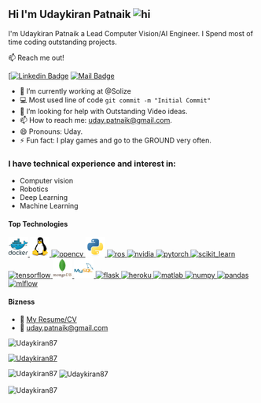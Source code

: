 ## Hi I'm Udaykiran Patnaik <img src="https://user-images.githubusercontent.com/1303154/88677602-1635ba80-d120-11ea-84d8-d263ba5fc3c0.gif" width="28px" alt="hi">

I'm Udaykiran Patnaik a Lead Computer Vision/AI Engineer. I Spend most of time coding outstanding projects.

:mailbox: Reach me out!

[[![Linkedin Badge](https://img.shields.io/badge/-Udaykiran-0e76a8?style=flat&labelColor=0e76a8&logo=linkedin&logoColor=white)](https://www.linkedin.com/in/udaykiran-patnaik-90b94518/) [![Mail Badge](https://img.shields.io/badge/-udaykiran-c0392b?style=flat&labelColor=c0392b&logo=gmail&logoColor=white)](mailto:uday.patnaik@gmail.com)

<!-- TODO: Add last video link -->

- 🔭 I’m currently working at @Solize
- :computer: Most used line of code `git commit -m "Initial Commit"`
- 🤔 I’m looking for help with Outstanding Video ideas.
- 📫 How to reach me: uday.patnaik@gmail.com.
- 😄 Pronouns: Uday.
- ⚡ Fun fact: I play games and go to the GROUND very often.

### I have technical experience and interest in:
* Computer vision 
* Robotics
* Deep Learning
* Machine Learning

#### Top Technologies

<!-- TODO: Make technologies links takes you to repositories -->

<p align="left"> <a href="https://www.docker.com/" target="_blank"> <img src="https://raw.githubusercontent.com/devicons/devicon/master/icons/docker/docker-original-wordmark.svg" alt="docker" width="40" height="40"/> </a>  <a href="https://www.linux.org/" target="_blank"> <img src="https://raw.githubusercontent.com/devicons/devicon/master/icons/linux/linux-original.svg" alt="linux" width="40" height="40"/> </a> <a href="https://opencv.org/" target="_blank"> <img src="https://www.vectorlogo.zone/logos/opencv/opencv-icon.svg" alt="opencv" width="40" height="40"/> </a> <a href="https://www.python.org" target="_blank"> <img src="https://raw.githubusercontent.com/devicons/devicon/master/icons/python/python-original.svg" alt="python" width="40" height="40"/> </a> <a href="https://www.ros.org/" target="_blank"> <img src="https://www.vectorlogo.zone/logos/ros/ros-ar21.svg" alt="ros" width="40" height="40"/> </a> <a href="https://www.nvidia.com/" target="_blank"> <img src="https://www.vectorlogo.zone/logos/nvidia/nvidia-icon.svg" alt="nvidia" width="40" height="40"/> </a><a href="https://pytorch.org/" target="_blank"> <img src="https://www.vectorlogo.zone/logos/pytorch/pytorch-icon.svg" alt="pytorch" width="40" height="40"/> </a> <a href="https://scikit-learn.org/" target="_blank"> <img src="https://upload.wikimedia.org/wikipedia/commons/0/05/Scikit_learn_logo_small.svg" alt="scikit_learn" width="40" height="40"/> </a> <a href="https://www.tensorflow.org" target="_blank"> <img src="https://www.vectorlogo.zone/logos/tensorflow/tensorflow-icon.svg" alt="tensorflow" width="40" height="40"/> </a> <a href="https://www.mongodb.com/" target="_blank"> <img src="https://raw.githubusercontent.com/devicons/devicon/master/icons/mongodb/mongodb-original-wordmark.svg" alt="mongodb" width="40" height="40"/> </a> <a href="https://www.mysql.com/" target="_blank"> <img src="https://raw.githubusercontent.com/devicons/devicon/master/icons/mysql/mysql-original-wordmark.svg" alt="mysql" width="40" height="40"/> </a> <a href="https://flask.palletsprojects.com/" target="_blank"> <img src="https://www.vectorlogo.zone/logos/pocoo_flask/pocoo_flask-icon.svg" alt="flask" width="40" height="40"/> </a><a href="https://heroku.com" target="_blank"> <img src="https://www.vectorlogo.zone/logos/heroku/heroku-icon.svg" alt="heroku" width="40" height="40"/> </a> <a href="https://in.mathworks.com/products/matlab.html" target="_blank"> <img src="https://upload.wikimedia.org/wikipedia/commons/2/21/Matlab_Logo.png" alt="matlab" width="40" height="40"/> </a> <a href="https://numpy.org/" target="_blank"> <img src="https://www.vectorlogo.zone/logos/numpy/numpy-icon.svg" alt="numpy" width="40" height="40"/> </a> <a href="https://pandas.pydata.org/" target="_blank"> <img src="https://upload.wikimedia.org/wikipedia/commons/e/ed/Pandas_logo.svg" alt="pandas" width="40" height="40"/> </a> <a href="https://mlflow.org/" target="_blank"> <img src="https://avatars.githubusercontent.com/u/39938107?v=4" alt="mlflow" width="40" height="40"/> </a></p>


#### Bizness
- :paperclip: [My Resume/CV](https://github.com/Udaykiran87/resume/blob/main/Udaykiran_Patnaik_ComputerVision_Engineer.pdf)
- :email: uday.patnaik@gmail.com

</details>


<p align="left"> <img src="https://komarev.com/ghpvc/?username=Udaykiran87&label=Profile%20views&color=0e75b6&style=flat" alt="Udaykiran87" /> </p>

<p align="left"> <a href="https://github.com/ryo-ma/github-profile-trophy"><img src="https://github-profile-trophy.vercel.app/?username=Udaykiran87" alt="Udaykiran87" /></a> </p>


<p><img align="left" src="https://github-readme-stats.vercel.app/api/top-langs?username=Udaykiran87&show_icons=true&locale=en&layout=compact" alt="Udaykiran87" /></p>

<p>&nbsp;<img align="center" src="https://github-readme-stats.vercel.app/api?username=Udaykiran87&show_icons=true&locale=en" alt="Udaykiran87" /></p>

<p><img align="center" src="https://github-readme-streak-stats.herokuapp.com/?user=Udaykiran87&" alt="Udaykiran87" /></p>

